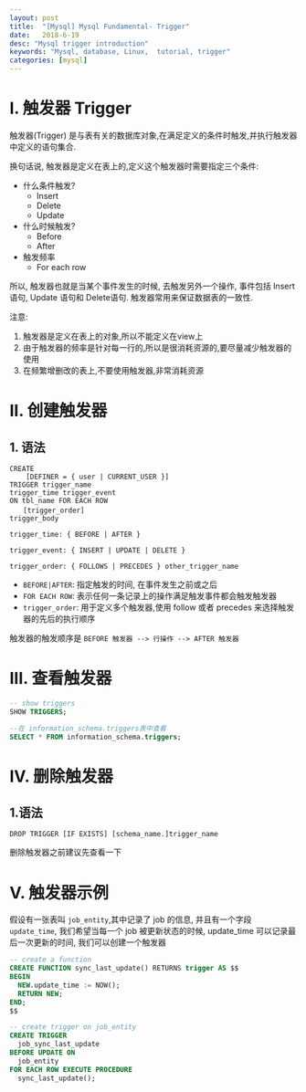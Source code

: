 ```yaml
---
layout: post
title:  "[Mysql] Mysql Fundamental- Trigger"
date:   2018-6-19
desc: "Mysql trigger introduction"
keywords: "Mysql, database, Linux,  tutorial, trigger"
categories: [mysql]
---
```


# I. 触发器 Trigger

触发器(Trigger) 是与表有关的数据库对象,在满足定义的条件时触发,并执行触发器中定义的语句集合.

换句话说, 触发器是定义在表上的,定义这个触发器时需要指定三个条件:

-   什么条件触发?
    -   Insert
    -   Delete
    -   Update
-   什么时候触发?
    -   Before
    -   After
-   触发频率
    -   For each row

所以, 触发器也就是当某个事件发生的时候, 去触发另外一个操作, 事件包括 Insert 语句, Update 语句和 Delete语句. 触发器常用来保证数据表的一致性.

注意:
1. 触发器是定义在表上的对象,所以不能定义在view上
2. 由于触发器的频率是针对每一行的,所以是很消耗资源的,要尽量减少触发器的使用
3. 在频繁增删改的表上,不要使用触发器,非常消耗资源

# II. 创建触发器

## 1. 语法

```
CREATE
    [DEFINER = { user | CURRENT_USER }]
TRIGGER trigger_name
trigger_time trigger_event
ON tbl_name FOR EACH ROW
　　[trigger_order]
trigger_body

trigger_time: { BEFORE | AFTER }

trigger_event: { INSERT | UPDATE | DELETE }

trigger_order: { FOLLOWS | PRECEDES } other_trigger_name
```

- ```BEFORE|AFTER```: 指定触发的时间, 在事件发生之前或之后
- ```FOR EACH ROW```: 表示任何一条记录上的操作满足触发事件都会触发触发器
- ```trigger_order```: 用于定义多个触发器,使用 follow 或者 precedes 来选择触发器的先后的执行顺序

触发器的触发顺序是 ```BEFORE 触发器 --> 行操作 --> AFTER 触发器```

# III. 查看触发器

```sql
-- show triggers
SHOW TRIGGERS;

--在 information_schema.triggers表中查看
SELECT * FROM information_schema.triggers;
```

# IV. 删除触发器

## 1.语法

```
DROP TRIGGER [IF EXISTS] [schema_name.]trigger_name
```

删除触发器之前建议先查看一下

# V. 触发器示例

假设有一张表叫 ```job_entity```,其中记录了 job 的信息, 并且有一个字段 ```update_time```, 我们希望当每一个 job 被更新状态的时候, update_time 可以记录最后一次更新的时间, 我们可以创建一个触发器

```sql
-- create a function
CREATE FUNCTION sync_last_update() RETURNS trigger AS $$
BEGIN
  NEW.update_time := NOW();
  RETURN NEW;
END;
$$ 

-- create trigger on job_entity
CREATE TRIGGER
  job_sync_last_update
BEFORE UPDATE ON
  job_entity
FOR EACH ROW EXECUTE PROCEDURE
  sync_last_update();
```
